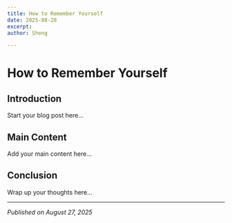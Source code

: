 ```yaml
---
title: How to Remember Yourself
date: 2025-08-28
excerpt: 
author: Sheng

---
```


# How to Remember Yourself



## Introduction

Start your blog post here...

## Main Content

Add your main content here...

## Conclusion

Wrap up your thoughts here...

---

*Published on August 27, 2025*
